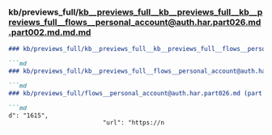 ### kb/previews_full/kb__previews_full__kb__previews_full__kb__previews_full__flows__personal_account@auth.har.part026.md.part002.md.md.md

```md
### kb/previews_full/kb__previews_full__kb__previews_full__flows__personal_account@auth.har.part026.md.part002.md.md

```md
### kb/previews_full/kb__previews_full__flows__personal_account@auth.har.part026.md.part002.md

```md
### kb/previews_full/flows__personal_account@auth.har.part026.md (part 002)

```md
d": "1615",
                          "url": "https://n
```

```

```

```

```
